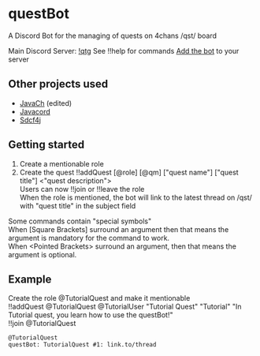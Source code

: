 # questBot
A Discord Bot for the managing of quests on 4chans /qst/ board

Main Discord Server: [!qtg](https://discordapp.com/invite/USPFgKa)
See !!help for commands
[Add the bot](https://discordapp.com/api/oauth2/authorize?client_id=302172063270174720&scope=bot&permissions=0) to your server

## Other projects used
* [JavaCh](https://github.com/camelKaiser/JavaCh) (edited)
* [Javacord](https://github.com/BtoBastian/Javacord)
* [Sdcf4j](https://github.com/BtoBastian/sdcf4j)

## Getting started
1. Create a mentionable role
2. Create the quest
  !!addQuest [@role] [@qm] ["quest name"] ["quest title"] <"quest description">  
  Users can now !!join or !!leave the role  
  When the role is mentioned, the bot will link to the latest thread on /qst/ with "quest title" in the subject field  

Some commands contain "special symbols"  
When [Square Brackets] surround an argument then that means the argument is mandatory for the command to work.  
When \<Pointed Brackets\> surround an argument, then that means the argument is optional.  

## Example
Create the role @TutorialQuest and make it mentionable  
!!addQuest @TutorialQuest @TutorialUser "Tutorial Quest" "Tutorial" "In Tutorial quest, you learn how to use the questBot!"  
!!join @TutorialQuest  

`@TutorialQuest`  
`questBot: TutorialQuest #1: link.to/thread`  
